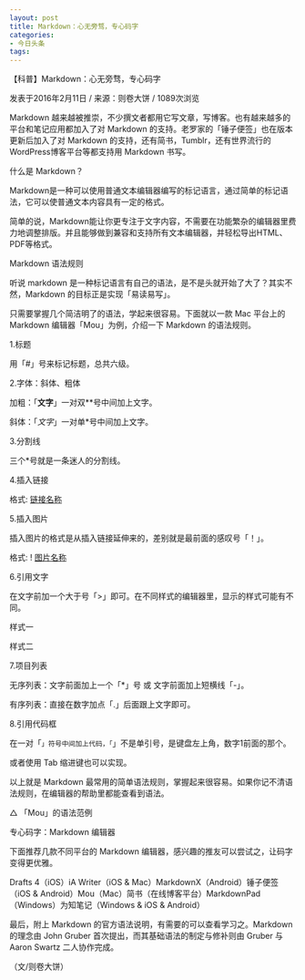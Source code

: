 ```yaml
---
layout: post
title: Markdown：心无旁骛，专心码字
categories:
- 今日头条
tags:
---
```



【科普】Markdown：心无旁骛，专心码字

发表于2016年2月11日 / 来源：则卷大饼 / 1089次浏览

Markdown 越来越被推崇，不少撰文者都用它写文章，写博客。也有越来越多的平台和笔记应用都加入了对 Markdown 的支持。老罗家的「锤子便签」也在版本更新后加入了对 Markdown 的支持，还有简书，Tumblr，还有世界流行的WordPress博客平台等都支持用 Markdown 书写。



什么是 Markdown？

Markdown是一种可以使用普通文本编辑器编写的标记语言，通过简单的标记语法，它可以使普通文本内容具有一定的格式。

简单的说，Markdown能让你更专注于文字内容，不需要在功能繁杂的编辑器里费力地调整排版。并且能够做到兼容和支持所有文本编辑器，并轻松导出HTML、PDF等格式。

Markdown 语法规则

听说 markdown 是一种标记语言有自己的语法，是不是头就开始了大了？其实不然，Markdown 的目标正是实现「易读易写」。

只需要掌握几个简洁明了的语法，学起来很容易。下面就以一款 Mac 平台上的 Markdown 编辑器「Mou」为例，介绍一下 Markdown 的语法规则。

1.标题

用「#」号来标记标题，总共六级。



2.字体：斜体、粗体

加粗：「**文字**」一对双**号中间加上文字。

斜体：「*文字*」一对单*号中间加上文字。



3.分割线

三个*号就是一条迷人的分割线。



4.插入链接

格式: [链接名称](链接地址)



5.插入图片

插入图片的格式是从插入链接延伸来的，差别就是最前面的感叹号「！」。

格式: ! [图片名称](图片链接地址)



6.引用文字

在文字前加一个大于号「>」即可。在不同样式的编辑器里，显示的样式可能有不同。



样式一



样式二

7.项目列表

无序列表：文字前面加上一个「*」号 或 文字前面加上短横线「-」。

有序列表：直接在数字加点「.」后面跟上文字即可。



8.引用代码框

在一对「`」符号中间加上代码，「`」不是单引号，是键盘左上角，数字1前面的那个。

或者使用 Tab 缩进键也可以实现。





以上就是 Markdown 最常用的简单语法规则，掌握起来很容易。如果你记不清语法规则，在编辑器的帮助里都能查看到语法。



△ 「Mou」的语法范例

专心码字：Markdown 编辑器

下面推荐几款不同平台的 Markdown 编辑器，感兴趣的推友可以尝试之，让码字变得更优雅。

Drafts 4（iOS）iA Writer（iOS & Mac）MarkdownX（Android）锤子便签（iOS & Android）Mou（Mac）简书（在线博客平台）MarkdownPad（Windows）为知笔记（Windows & iOS & Android）

最后，附上 Markdown 的官方语法说明，有需要的可以查看学习之。Markdown 的理念由 John Gruber 首次提出，而其基础语法的制定与修补则由 Gruber 与 Aaron Swartz 二人协作完成。

（文/则卷大饼）
